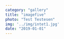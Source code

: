 ```yaml
---
category: "gallery"
title: "imagefive"
photo: "Test Testesen"
img: '../img/intet1.jpg'
date: "2019-01-01"
---
```

